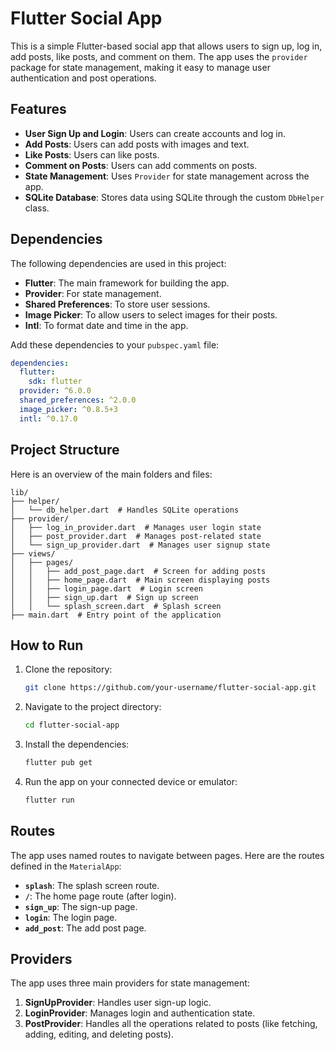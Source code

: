 
# Flutter Social App

This is a simple Flutter-based social app that allows users to sign up, log in, add posts, like posts, and comment on them. The app uses the `provider` package for state management, making it easy to manage user authentication and post operations.

## Features

- **User Sign Up and Login**: Users can create accounts and log in.
- **Add Posts**: Users can add posts with images and text.
- **Like Posts**: Users can like posts.
- **Comment on Posts**: Users can add comments on posts.
- **State Management**: Uses `Provider` for state management across the app.
- **SQLite Database**: Stores data using SQLite through the custom `DbHelper` class.

## Dependencies

The following dependencies are used in this project:

- **Flutter**: The main framework for building the app.
- **Provider**: For state management.
- **Shared Preferences**: To store user sessions.
- **Image Picker**: To allow users to select images for their posts.
- **Intl**: To format date and time in the app.

Add these dependencies to your `pubspec.yaml` file:

```yaml
dependencies:
  flutter:
    sdk: flutter
  provider: ^6.0.0
  shared_preferences: ^2.0.0
  image_picker: ^0.8.5+3
  intl: ^0.17.0
```

## Project Structure

Here is an overview of the main folders and files:

```
lib/
├── helper/
│   └── db_helper.dart  # Handles SQLite operations
├── provider/
│   ├── log_in_provider.dart  # Manages user login state
│   ├── post_provider.dart  # Manages post-related state
│   └── sign_up_provider.dart  # Manages user signup state
├── views/
│   ├── pages/
│   │   ├── add_post_page.dart  # Screen for adding posts
│   │   ├── home_page.dart  # Main screen displaying posts
│   │   ├── login_page.dart  # Login screen
│   │   ├── sign_up.dart  # Sign up screen
│   │   └── splash_screen.dart  # Splash screen
├── main.dart  # Entry point of the application
```

## How to Run

1. Clone the repository:
    ```bash
    git clone https://github.com/your-username/flutter-social-app.git
    ```

2. Navigate to the project directory:
    ```bash
    cd flutter-social-app
    ```

3. Install the dependencies:
    ```bash
    flutter pub get
    ```

4. Run the app on your connected device or emulator:
    ```bash
    flutter run
    ```

## Routes

The app uses named routes to navigate between pages. Here are the routes defined in the `MaterialApp`:

- **`splash`**: The splash screen route.
- **`/`**: The home page route (after login).
- **`sign_up`**: The sign-up page.
- **`login`**: The login page.
- **`add_post`**: The add post page.

## Providers

The app uses three main providers for state management:

1. **SignUpProvider**: Handles user sign-up logic.
2. **LoginProvider**: Manages login and authentication state.
3. **PostProvider**: Handles all the operations related to posts (like fetching, adding, editing, and deleting posts).
